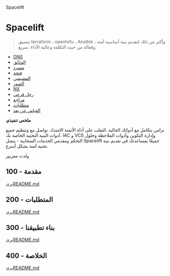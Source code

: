Spacelift

# Spacelift

> تنسيق terraform ، opentofu ، Ansible ، وأكثر من ذلك لتقديم بنية أساسية آمنة وفعالة من حيث التكلفة وعالية الأداء. سريع.

-   [DNS](./DNS.md)
-   [الوثائق](./DOCUMENTATION.md)
-   [مسرد](./GLOSSARY.md)
-   [فتحة](./HATCH.md)
-   [المضيفين](./HOSTS.md)
-   [الصور](./IMAGES.md)
-   [NX](./NX.md)
-   [رجل فرعي](./PODMAN.md)
-   [مراجع](./REFERENCES.md)
-   [متطلبات](./REQUIREMENTS.md)
-   [القياس عن بعد](./TELEMETRY.md)

**ملخص تنفيذي**

تزامن يتكامل مع أدواتك الحالية. التغلب على أداة الأتمتة الامتداد. تواصل مع وتنظيم جميع أدوات البنية التحتية الخاصة بك. IAC و VCS وإدارة التكوين وأدوات الملاحظة وحلول التحكم ومقدمي الخدمات السحابية - يتصل Spacelift جميعًا بمساعدتك في تقديم بنية تحتية آمنة بشكل أسرع.

ولدت مع[ريتر](https://app.rytr.me)

## 100 - مقدمة

يرى[README.md](./100/README.md)

## 200 - المتطلبات

يرى[README.md](./200/README.md)

## 300 - بناء تطبيقنا

يرى[README.md](./300/README.md)

## 400 - الخلاصة

يرى[README.md](./400/README.md)
